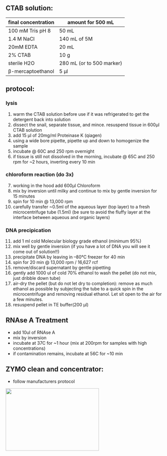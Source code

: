 ## CTAB solution:


|final concentration | amount for 500 mL          |
|--------|------------------------------------|
| 100 mM Tris pH 8    |  50 mL |
| 1.4 M NaCl    |  140 mL of 5M |
| 20mM EDTA    |  20 mL |
| 2% CTAB    |  10 g |
| sterile H2O    | 280 mL  (or to 500 marker) |
|β-mercaptoethanol | 5 μl  |

## protocol: 
### lysis
1. warm the CTAB solution before use if it was refrigerated to get the detergent back into solution 
2. dissect the snail, separate tissue, and mince. resuspend tissue in 600μl CTAB solution 
3. add 15 μl of 20mg/ml Proteinase K (qiagen)
4. using a wide bore pipette, pipette up and down to homogenize the sample  
5. incubate @ 60C and 250 rpm overnight 
6. if tissue is still not dissolved in the morning, incubate @ 65C and 250 rpm for ~2 hours, inverting every 10 min
### chloroform reaction (do 3x)
7. working in the hood add 600μl Chloroform
8. mix by inversion until milky and continue to mix by gentle inversion for 15 minutes
9. spin for 10 min @ 13,000 rpm
10. carefully transfer ~0.5ml of the aqueous layer (top layer) to a fresh microcentrifuge tube (1.5ml) (be sure to avoid the fluffy layer at the interface between aqueous and organic layers)
### DNA precipication
11. add 1 ml cold Molecular biology grade ethanol (minimum 95%)
12. mix well by gentle inversion (if you have a lot of DNA you will see it come out of solution!!)
13. precipitate DNA by leaving in –80°C freezer for 40 min 
14. spin for 20 min @ 13,000 rpm / 16,627 rcf 
15. remove/discard supernatant by gentle pipetting
16. gently add 1000 ul of cold 70% ethanol to wash the pellet (do not mix, just dribble down tube)
17. air-dry the pellet (but do not let dry to completion): remove as much ethanol as possible by subjecting the tube to a quick
spin in the microcentrifuge and removing residual ethanol. Let sit open to the air for a few minutes.
18. resuspend pellet in TE buffer(200 μl) 

## RNAse A Treatment 
* add 10ul of RNAse A
* mix by inversion 
* incubate at 37C for ~1 hour (mix at 200rpm for samples with high concentrations)
* if contamination remains, incubate at 56C for ~10 min

## ZYMO clean and concentrator: 
* follow manufacturers protocol 

<img src="https://github.com/meghanclownfish/snail-DNA-extractions/assets/78237587/eddb834b-56b7-4127-9019-828cfe4871b5" width="300" height="200">



